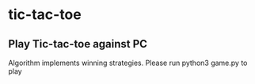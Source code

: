 # tic-tac-toe
## Play Tic-tac-toe against PC

Algorithm implements winning strategies.
Please run python3 game.py to play

